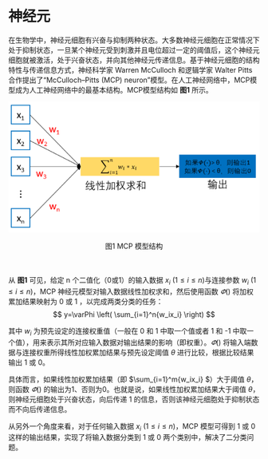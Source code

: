 # 神经元

在生物学中，神经元细胞有兴奋与抑制两种状态。大多数神经元细胞在正常情况下处于抑制状态，一旦某个神经元受到刺激并且电位超过一定的阈值后，这个神经元细胞就被激活，处于兴奋状态，并向其他神经元传递信息。基于神经元细胞的结构特性与传递信息方式，神经科学家 Warren McCulloch 和逻辑学家 Walter Pitts 合作提出了“McCulloch–Pitts (MCP) neuron”模型。在人工神经网络中，MCP模型成为人工神经网络中的最基本结构。MCP模型结构如 **图1** 所示。

![图1 MCP 模型结构](../../../images/deep_learning/basic_concepts/neurons.png)

<center>图1 MCP 模型结构</center><br></br>

从 **图1** 可见，给定 n 个二值化（0或1）的输入数据 $x_i$ ($1\le i\le n$)与连接参数 $w_i$ ($1\le i\le n$)，MCP 神经元模型对输入数据线性加权求和，然后使用函数 $\varPhi \left(  \right)$ 将加权累加结果映射为 0 或 1 ，以完成两类分类的任务：
$$
y=\varPhi \left( \sum_{i=1}^n{w_ix_i} \right)
$$

其中 $w_i$ 为预先设定的连接权重值（一般在 0 和 1 中取一个值或者 1 和 -1 中取一个值），用来表示其所对应输入数据对输出结果的影响（即权重）。$\varPhi \left(  \right)$ 将输入端数据与连接权重所得线性加权累加结果与预先设定阈值 $\theta$ 进行比较，根据比较结果输出 1 或 0。

具体而言，如果线性加权累加结果（即 $\sum_{i=1}^m{w_ix_i}
$）大于阈值 $\theta$，则函数 $\varPhi \left(  \right)$ 的输出为1、否则为0。也就是说，如果线性加权累加结果大于阈值 $\theta$，则神经元细胞处于兴奋状态，向后传递 1 的信息，否则该神经元细胞处于抑制状态而不向后传递信息。

从另外一个角度来看，对于任何输入数据 $x_i$ ($1\le i\le n$)，MCP 模型可得到 1 或 0 这样的输出结果，实现了将输入数据分类到 1 或 0 两个类别中，解决了二分类问题。



